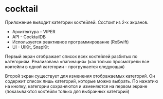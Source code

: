 # cocktail

Приложение выводит категории коктейлей. Состоит из 2-х экранов.

- Архитектура - VIPER
- API - CocktailDB
- Используется реактивное программирование (RxSwift)
- UI - UIKit, SnapKit

Первый экран отображает список всех коктейлей разбитых по категориям.
Реализована «пагинация» (как только просмотрели все коктейли в одной категории - прогружается следующая)

Второй экран существует для изменения отображаемых категорий.
Он содержит список лишь категорий, которые можно выбрать.
По нажатию на кнопку, категории сохраняются и изменяются на первом экране (показываются коктейли только для выбранных категорий)
